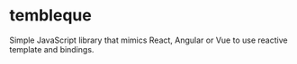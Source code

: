 # tembleque
Simple JavaScript library that mimics React, Angular or Vue to use reactive template and bindings.
